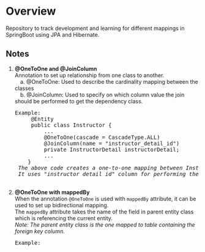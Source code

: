 <h1>Overview</h1>

Repository to track development and learning for different mappings in SpringBoot using JPA and Hibernate. 

<h2>Notes</h2>

1. <strong>@OneToOne and @JoinColumn</strong> <br>
    Annotation to set up relationship from one class to another. <br>
    &emsp;a. @OneToOne: Used to describe the cardinality mapping between the classes <br>
    &emsp;b. @JoinColumn: Used to specify on which column value the join should be performed to get the dependency class. <br>
    <pre>Example:
        @Entity
        public class Instructor {
            ...
            @OneToOne(cascade = CascadeType.ALL)
            @JoinColumn(name = "instructor_detail_id")
            private InstructorDetail instructorDetail;
            ...
       }
    <em>The above code creates a one-to-one mapping between Instructor and InstructorDetail class 
    It uses "instructor_detail_id" column for performing the join to get InstructorDetail</em> </pre> <br>
2. <strong>@OneToOne with mappedBy</strong> <br>
    When the annotation <code>@OneToOne</code> is used with <code>mappedBy</code> attribute, it can be used to set up bidirectional mapping. <br>
    The <code>mappedBy</code> attribute takes the name of the field in parent entity class which is referencing the current entity. <br>
    <em>Note: The parent entity class is the one mapped to table containing the foreign key column.</em> <br>
    <pre>Example:
        </pre>